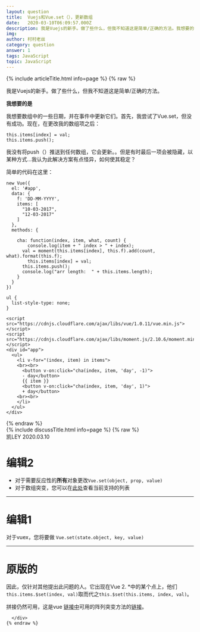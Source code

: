 ```yaml
---
layout: question
title:  Vuejs和Vue.set（），更新数组
date:   2020-03-10T06:09:57.000Z
description: 我是Vuejs的新手。做了些什么，但我不知道这是简单/正确的方法。我想要的是我想要数组中的一些日期，并在事件中更新它们。首先，我尝试了Vue.se...
img: 
author: 村村老丝
category: question
answer: 1
tags: JavaScript
topic: JavaScript
---
```

<div class="article-root">
  <div class="article">
    {% include articleTitle.html info=page %}
    {% raw %}
    <div class="article-content"><p><font style="vertical-align: inherit;"><font style="vertical-align: inherit;">我是Vuejs的新手。</font><font style="vertical-align: inherit;">做了些什么，但我不知道这是简单/正确的方法。</font></font></p>

<p><strong><font style="vertical-align: inherit;"><font style="vertical-align: inherit;">我想要的是</font></font></strong></p>

<p><font style="vertical-align: inherit;"><font style="vertical-align: inherit;">我想要数组中的一些日期，并在事件中更新它们。</font><font style="vertical-align: inherit;">首先，我尝试了Vue.set，但没有成功。</font><font style="vertical-align: inherit;">现在，在更改我的数组项之后：</font></font></p>

<pre><code>this.items[index] = val;<font></font>
this.items.push();<font></font>
</code></pre>

<p><font style="vertical-align: inherit;"><font style="vertical-align: inherit;">我没有将push（）推送到任何数组，它会更新。。但是有时最后一项会被隐藏，以某种方式...我认为此解决方案有点怪异，如何使其稳定？</font></font></p>

<p><font style="vertical-align: inherit;"><font style="vertical-align: inherit;">简单的代码在这里：</font></font></p>

<p></p><div class="snippet" data-lang="js" data-hide="false" data-console="true" data-babel="false">
<div class="snippet-code">
<pre class="snippet-code-js lang-js prettyprint-override"><code>new Vue({<font></font>
  el: '#app',<font></font>
  data: {<font></font>
  	f: 'DD-MM-YYYY',<font></font>
    items: [<font></font>
      "10-03-2017",<font></font>
      "12-03-2017"<font></font>
    ]<font></font>
  },<font></font>
  methods: {<font></font>
    <font></font>
    cha: function(index, item, what, count) {<font></font>
    	console.log(item + " index &gt; " + index);<font></font>
      val = moment(this.items[index], this.f).add(count, what).format(this.f);<font></font>
  		this.items[index] = val;<font></font>
      this.items.push();<font></font>
      console.log("arr length:  " + this.items.length);<font></font>
    }<font></font>
  }<font></font>
})</code></pre>
<pre class="snippet-code-css lang-css prettyprint-override"><code>ul {<font></font>
  list-style-type: none;<font></font>
}</code></pre>
<pre class="snippet-code-html lang-html prettyprint-override"><code>&lt;script src="https://cdnjs.cloudflare.com/ajax/libs/vue/1.0.11/vue.min.js"&gt;&lt;/script&gt;<font></font>
&lt;script src="https://cdnjs.cloudflare.com/ajax/libs/moment.js/2.10.6/moment.min.js"&gt;&lt;/script&gt;<font></font>
&lt;div id="app"&gt;<font></font>
  &lt;ul&gt;<font></font>
    &lt;li v-for="(index, item) in items"&gt;<font></font>
    &lt;br&gt;&lt;br&gt;<font></font>
      &lt;button v-on:click="cha(index, item, 'day', -1)"&gt;<font></font>
      - day&lt;/button&gt;<font></font>
      {{ item }}<font></font>
      &lt;button v-on:click="cha(index, item, 'day', 1)"&gt;<font></font>
      + day&lt;/button&gt;<font></font>
    &lt;br&gt;&lt;br&gt;<font></font>
    &lt;/li&gt;<font></font>
  &lt;/ul&gt;<font></font>
&lt;/div&gt;</code></pre>
</div>
</div>
<p></p></div>
    {% endraw %}
  </div>

  <div class="discuss-wrapper">
    {% include discussTitle.html info=page %}
    {% raw %}
    <div class="discuss-item">
        <div class="discuss-parent">
          <div class="discuss-meta">
            <span class="discuss-user">凯LEY</span>
            <span class="discuss-time">2020.03.10</span>
          </div>
          <div class="discuss-comment"><h1><font style="vertical-align: inherit;"><font style="vertical-align: inherit;">编辑2</font></font></h1>

<ul>
<li><font style="vertical-align: inherit;"><font style="vertical-align: inherit;">对于</font><font style="vertical-align: inherit;">需要反应性的</font></font><strong><font style="vertical-align: inherit;"><font style="vertical-align: inherit;">所有</font></font></strong><font style="vertical-align: inherit;"><font style="vertical-align: inherit;">对象更改</font></font><code>Vue.set(object, prop, value)</code></li>
<li><font style="vertical-align: inherit;"><font style="vertical-align: inherit;">对于数组突变，您可以在</font><a href="https://vuejs.org/v2/guide/list.html#Array-Change-Detection" rel="noreferrer"><font style="vertical-align: inherit;">此处</font></a><font style="vertical-align: inherit;">查看当前支持的列表</font></font><a href="https://vuejs.org/v2/guide/list.html#Array-Change-Detection" rel="noreferrer"><font style="vertical-align: inherit;"></font></a></li>
</ul>

<hr>

<h1><font style="vertical-align: inherit;"><font style="vertical-align: inherit;">编辑1</font></font></h1>

<p><font style="vertical-align: inherit;"><font style="vertical-align: inherit;">对于vuex，您将要做 </font></font><code>Vue.set(state.object, key, value)</code></p>

<hr>

<h1><font style="vertical-align: inherit;"><font style="vertical-align: inherit;">原版的</font></font></h1>

<p><font style="vertical-align: inherit;"><font style="vertical-align: inherit;">因此，仅针对其他提出此问题的人。</font><font style="vertical-align: inherit;">它出现在Vue 2. *中的某个点上，他们</font></font><code>this.items.$set(index, val)</code><font style="vertical-align: inherit;"><font style="vertical-align: inherit;">取而代之</font></font><code>this.$set(this.items, index, val)</code><font style="vertical-align: inherit;"><font style="vertical-align: inherit;">。</font></font></p>

<p><font style="vertical-align: inherit;"><font style="vertical-align: inherit;">拼接仍然可用，这是vue </font></font><a href="https://vuejs.org/v2/guide/list.html#Array-Change-Detection" rel="noreferrer"><font style="vertical-align: inherit;"><font style="vertical-align: inherit;">链接中</font></font></a><font style="vertical-align: inherit;"><font style="vertical-align: inherit;">可用的阵列突变方法的</font><a href="https://vuejs.org/v2/guide/list.html#Array-Change-Detection" rel="noreferrer"><font style="vertical-align: inherit;">链接</font></a><font style="vertical-align: inherit;">。</font></font></p></div>
        </div>
        
      </div>
    {% endraw %}
  </div>
<div>
